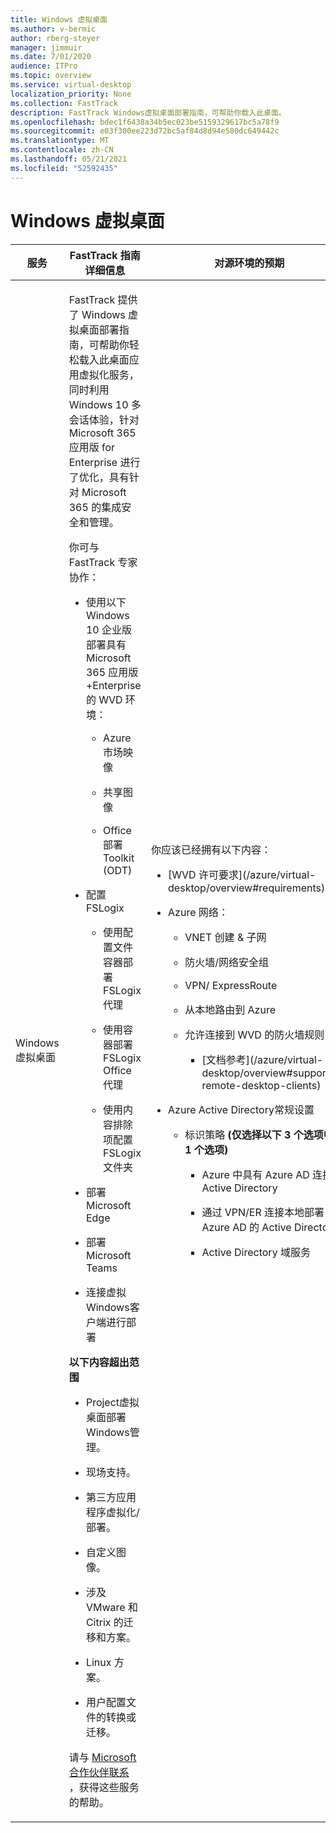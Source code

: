 ```yaml
---
title: Windows 虚拟桌面
ms.author: v-bermic
author: rberg-steyer
manager: jimmuir
ms.date: 7/01/2020
audience: ITPro
ms.topic: overview
ms.service: virtual-desktop
localization_priority: None
ms.collection: FastTrack
description: FastTrack Windows虚拟桌面部署指南，可帮助你载入此桌面。
ms.openlocfilehash: bdec1f6438a34b5ec023be5159329617bc5a78f9
ms.sourcegitcommit: e03f300ee223d72bc5af84d8d94e580dc649442c
ms.translationtype: MT
ms.contentlocale: zh-CN
ms.lasthandoff: 05/21/2021
ms.locfileid: "52592435"
---
```

# <a name="windows-virtual-desktop"></a>Windows 虚拟桌面

<table>
<thead>
<tr class="header">
<th><strong>服务</strong></th>
<th><strong>FastTrack 指南详细信息</strong></th>
<th><strong>对源环境的预期</strong></th>
</tr>
</thead>
<tbody>
<tr class="odd">
<td>Windows 虚拟桌面</td>
<td><p>FastTrack 提供了 Windows 虚拟桌面部署指南，可帮助你轻松载入此桌面应用虚拟化服务，同时利用 Windows 10 多会话体验，针对 Microsoft 365 应用版 for Enterprise 进行了优化，具有针对 Microsoft 365 的集成安全和管理。</p>
<p>你可与 FastTrack 专家协作：</p>
<ul>
<li><p>使用以下Windows 10 企业版部署具有Microsoft 365 应用版 +Enterprise的 WVD 环境：</p>
<ul>
<li><p>Azure 市场映像</p></li>
<li><p>共享图像</p></li>
<li><p>Office部署Toolkit (ODT) </p></li>
</ul></li>
<li><p>配置 FSLogix</p>
<ul>
<li><p>使用配置文件容器部署 FSLogix 代理</p></li>
<li><p>使用容器部署 FSLogix Office代理</p></li>
<li><p>使用内容排除项配置 FSLogix 文件夹</p></li>
</ul></li>
<li><p>部署 Microsoft Edge</p></li>
<li><p>部署Microsoft Teams</p></li>
<li><p>连接虚拟Windows客户端进行部署</p></li>
</ul>
<p><strong>以下内容超出范围</strong></p>
<ul>
<li><p>Project虚拟桌面部署Windows管理。</p></li>
<li><p>现场支持。</p></li>
<li><p>第三方应用程序虚拟化/部署。</p></li>
<li><p>自定义图像。</p></li>
<li><p>涉及 VMware 和 Citrix 的迁移和方案。</p></li>
<li><p>Linux 方案。</p></li>
<li><p>用户配置文件的转换或迁移。</p></li>
</ul>
<p>请与 <a href="https://go.microsoft.com/fwlink/?linkid=2080150">Microsoft 合作伙伴联系</a> ，获得这些服务的帮助。</p></td>
<td><p>你应该已经拥有以下内容：</p>
<ul>
<li><p>[WVD 许可要求](/azure/virtual-desktop/overview#requirements)</p></li>
<li><p>Azure 网络：</p>
<ul>
<li><p>VNET 创建 &amp; 子网</p></li>
<li><p>防火墙/网络安全组</p></li>
<li><p>VPN/ ExpressRoute</p></li>
<li><p>从本地路由到 Azure</p></li>
<li><p>允许连接到 WVD 的防火墙规则</p>
<ul>
<li><p>[文档参考](/azure/virtual-desktop/overview#supported-remote-desktop-clients)</p></li>
</ul></li>
</ul></li>
<li><p>Azure Active Directory常规设置</p>
<ul>
<li><p>标识策略 <strong> (仅选择以下 3 个选项中的 1 个选项) </strong></p>
<ul>
<li><p>Azure 中具有 Azure AD 连接 Active Directory</p></li>
<li><p>通过 VPN/ER 连接本地部署 Azure AD 的 Active Directory</p></li>
<li><p>Active Directory 域服务</p></li>
</ul></li>
</ul></li>
</ul></td>
</tr>
</tbody>
</table>
